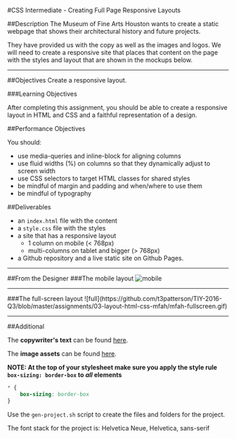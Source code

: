 #CSS Intermediate - Creating Full Page Responsive Layouts

##Description
The Museum of Fine Arts Houston wants to create a static webpage that shows their architectural history and future projects.  

They have provided us with the copy as well as the images and logos. We will need to create a responsive site that places that content on the page with the styles and layout that are shown in the mockups below.

<hr>
##Objectives
Create a responsive layout.

###Learning Objectives

After completing this assignment, you should be able to create a responsive layout in HTML and CSS and a faithful representation of a design.

##Performance Objectives

You should:
- use media-queries and inline-block for aligning columns
- use fluid widths (%) on columns so that they dynamically adjust to screen width
- use CSS selectors to target HTML classes for shared styles
- be mindful of margin and padding and when/where to use them
- be mindful of typography

##Deliverables 
- an `index.html` file with the content
- a `style.css` file with the styles 
- a site that has a responsive layout 
  - 1 column on mobile (< 768px)
  - multi-columns on tablet and bigger (> 768px)
- a Github repository and a live static site on Github Pages. 

<hr>

##From the Designer
###The mobile layout
![mobile](https://raw.githubusercontent.com/t3patterson/TIY-2016-Q3/master/assignments/03-layout-html-css-mfah/mfah-mobile-layout-mockup.png)

<hr>
###The full-screen layout
![full](https://github.com/t3patterson/TIY-2016-Q3/blob/master/assignments/03-layout-html-css-mfah/mfah-fullscreen.gif)

<hr>
##Additional

The **copywriter's text** can be found [here](./mfah-architecture-site-copy.txt).

The **image assets** can be found [here](https://github.com/t3patterson/TIY-2016-Q3/tree/master/assignments/03-layout-html-css-mfah/assets). 

**NOTE: At the top of your stylesheet make sure you apply the style rule `box-sizing: border-box` to *all* elements**

```css
* {
    box-sizing: border-box
}
```

Use the `gen-project.sh` script to create the files and folders for the project. 

The font stack for the project is: Helvetica Neue, Helvetica, sans-serif